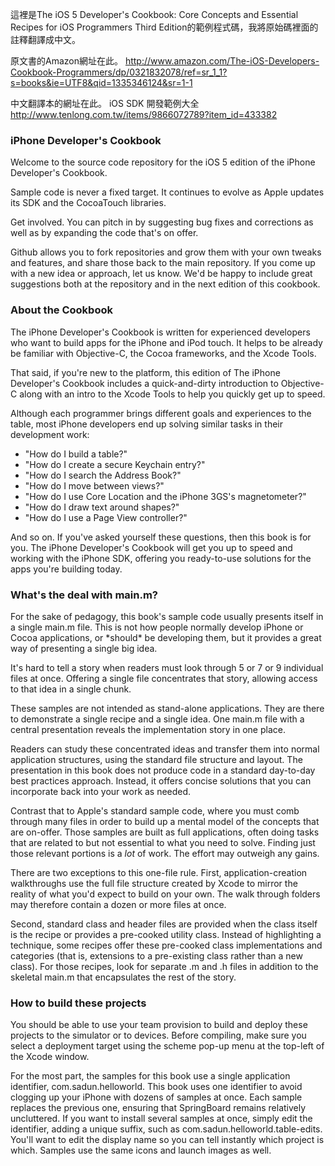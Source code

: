 ﻿這裡是The iOS 5 Developer's Cookbook: Core Concepts and Essential Recipes for iOS Programmers Third Edition的範例程式碼，我將原始碼裡面的註釋翻譯成中文。

原文書的Amazon網址在此。
http://www.amazon.com/The-iOS-Developers-Cookbook-Programmers/dp/0321832078/ref=sr_1_1?s=books&ie=UTF8&qid=1335346124&sr=1-1

中文翻譯本的網址在此。
iOS SDK 開發範例大全
http://www.tenlong.com.tw/items/9866072789?item_id=433382


<h3>iPhone Developer's Cookbook</h3>
Welcome to the source code repository for the iOS 5 edition of the iPhone Developer's Cookbook.  

Sample code is never a fixed target. It continues to evolve as Apple updates its SDK and the CocoaTouch libraries. 

Get involved. You can pitch in by suggesting bug fixes and corrections as well as by expanding the code that's on offer. 

Github allows you to fork repositories and grow them with your own tweaks and features, and share those back to the main repository. If you come up with a new idea or approach, let us know. We'd be happy to include great suggestions both at the repository and in the next edition of this cookbook.

<h3>About the Cookbook</h3>
The iPhone Developer's Cookbook is written for experienced developers who want to build apps for the iPhone and iPod touch. It helps to be already be familiar with Objective-C, the Cocoa frameworks, and the Xcode Tools. 

That said, if you're new to the platform, this edition of The iPhone Developer's Cookbook includes a quick-and-dirty introduction to Objective-C along with an intro to the Xcode Tools to help you quickly get up to speed.

Although each programmer brings different goals and experiences to the table, most iPhone developers end up solving similar tasks in their development work:


* "How do I build a table?"
* "How do I create a secure Keychain entry?"
* "How do I search the Address Book?"
* "How do I move between views?"
* "How do I use Core Location and the iPhone 3GS's magnetometer?"
* "How do I draw text around shapes?"
* "How do I use a Page View controller?"

And so on. If you've asked yourself these questions, then this book is for you. The iPhone Developer's Cookbook will get you up to speed and working with the iPhone SDK, offering you ready-to-use solutions for the apps you're building today.

<h3>What's the deal with main.m?</h3>
For the sake of pedagogy, this book's sample code usually presents itself in a single main.m file. This is not how people normally develop iPhone or Cocoa applications, or *should* be developing them, but it provides a great way of presenting a single big idea. 

It's hard to tell a story when readers must look through 5 or 7 or 9 individual files at once. Offering a single file concentrates that story, allowing access to that idea in a single chunk.

These samples are not intended as stand-alone applications. They are there to demonstrate a single recipe and a single idea. One main.m file with a central presentation reveals the implementation story in one place. 

Readers can study these concentrated ideas and transfer them into normal application structures, using the standard file structure and layout. The presentation in this book does not produce code in a standard day-to-day best practices approach. Instead, it offers concise solutions that you can incorporate back into your work as needed.

Contrast that to Apple's standard sample code, where you must comb through many files in order to build up a mental model of the concepts that are on-offer. Those samples are built as full applications, often doing tasks that are related to but not essential to what you need to solve. Finding just those relevant portions is a *lot* of work. The effort may outweigh any gains. 

There are two exceptions to this one-file rule. First, application-creation walkthroughs use the full file structure created by Xcode to mirror the reality of what you'd expect to build on your own. The walk through folders may therefore contain a dozen or more files at once. 

Second, standard class and header files are provided when the class itself is the recipe or provides a pre-cooked utility class. Instead of highlighting a technique, some recipes offer these pre-cooked class implementations and categories (that is, extensions to a pre-existing class rather than a new class). For those recipes, look for separate .m and .h files in addition to the skeletal main.m that encapsulates the rest of the story.

<h3>How to build these projects</h3>
You should be able to use your team provision to build and deploy these projects to the simulator or to devices. Before compiling, make sure you select a deployment target using the scheme pop-up menu at the top-left of the Xcode window. 

For the most part, the samples for this book use a single application identifier, com.sadun.helloworld. This book uses one identifier to avoid clogging up your iPhone with dozens of samples at once. Each sample replaces the previous one, ensuring that SpringBoard remains relatively uncluttered. If you want to install several samples at once, simply edit the identifier, adding a unique suffix, such as com.sadun.helloworld.table-edits. You'll want to edit the display name so you can tell instantly which project is which. Samples use the same icons and launch images as well.
